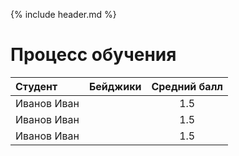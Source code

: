{% include header.md %}

Процесс обучения
===

| Студент | Бейджики | Средний балл |
|:--------|:---------| :-----------:|
| Иванов Иван | |1.5|
| Иванов Иван | |1.5|
| Иванов Иван | |1.5|